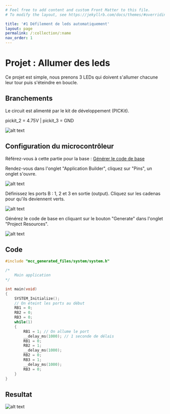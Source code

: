 ```yaml
---
# Feel free to add content and custom Front Matter to this file.
# To modify the layout, see https://jekyllrb.com/docs/themes/#overriding-theme-defaults

title: '#1 Défilement de leds automatiquement'
layout: page
permalink: /:collection/:name
nav_order: 1
---
```


# Projet : Allumer des leds

Ce projet est simple, nous prenons 3 LEDs qui doivent s'allumer chacune leur tour puis s'éteindre en boucle.

## Branchements

Le circuit est alimenté par le kit de développement (PICKit).

pickit_2 = 4.75V | pickit_3 = GND

![alt text](pr1-schema.png)

## Configuration du microcontrôleur

Référez-vous à cette partie pour la base : [Générer le code de base](/developer/gen-codebase)

Rendez-vous dans l'onglet "Application Builder", cliquez sur "Pins", un onglet s'ouvre.

![alt text](pr1-gen-codebase-1.png)

Définissez les ports B : 1, 2 et 3 en sortie (output). Cliquez sur les cadenas pour qu'ils deviennent verts.

![alt text](pr1-gen-codebase-2.png)

Générez le code de base en cliquant sur le bouton "Generate" dans l'onglet "Project Resources".

![alt text](pr1-gen-codebase-3.png)


## Code

```c
#include "mcc_generated_files/system/system.h"

/*
    Main application
*/

int main(void)
{
    SYSTEM_Initialize();
    // On éteint les ports au début
    RB1 = 0;
    RB2 = 0;
    RB3 = 0;
    while(1)
    {
        RB1 = 1; // On allume le port
        __delay_ms(1000); // 1 seconde de délais
        RB1 = 0;
        RB2 = 1;
        __delay_ms(1000);
        RB2 = 0;
        RB3 = 1;
        __delay_ms(1000);
        RB3 = 0;
    }    
}
```

## Resultat

![alt text](project_1.gif)
